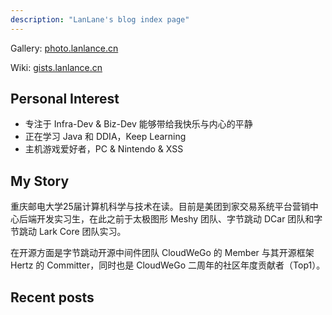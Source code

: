 ```yaml
---
description: "LanLane's blog index page"
---
```


Gallery: [photo.lanlance.cn](https://photo.lanlance.cn/)

Wiki: [gists.lanlance.cn](https://gists.lanlance.cn/)

## Personal Interest
- 专注于 Infra-Dev & Biz-Dev 能够带给我快乐与内心的平静
- 正在学习 Java 和 DDIA，Keep Learning
- 主机游戏爱好者，PC & Nintendo & XSS
## My Story
重庆邮电大学25届计算机科学与技术在读。目前是美团到家交易系统平台营销中心后端开发实习生，在此之前于太极图形 Meshy 团队、字节跳动 DCar 团队和字节跳动 Lark Core 团队实习。

在开源方面是字节跳动开源中间件团队 CloudWeGo 的 Member 与其开源框架 Hertz 的 Committer，同时也是 CloudWeGo 二周年的社区年度贡献者（Top1）。
## Recent posts
